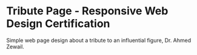 # Tribute Page - Responsive Web Design Certification

Simple web page design about a tribute to an influential figure, Dr. Ahmed Zewail.
